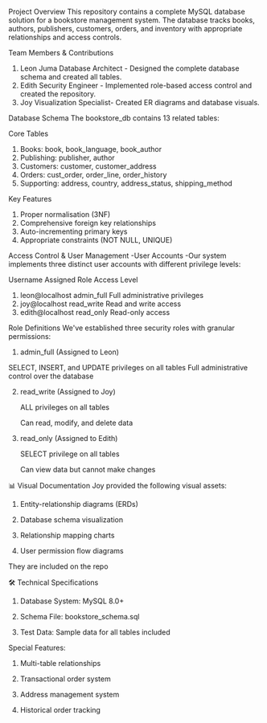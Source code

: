 Project Overview
This repository contains a complete MySQL database solution for a bookstore management system. The database tracks books, authors, publishers, customers, orders, and inventory with appropriate relationships and access controls.

Team Members & Contributions
1. Leon Juma Database Architect - Designed the complete database schema and created all tables.
2. Edith Security Engineer - Implemented role-based access control and created the repository.
3. Joy Visualization Specialist- Created ER diagrams and database visuals.

Database Schema
The bookstore_db contains 13 related tables:

Core Tables
1. Books: book, book_language, book_author
2. Publishing: publisher, author
3. Customers: customer, customer_address
4. Orders: cust_order, order_line, order_history
5. Supporting: address, country, address_status, shipping_method

Key Features
1. Proper normalisation (3NF)
2. Comprehensive foreign key relationships
3. Auto-incrementing primary keys
5. Appropriate constraints (NOT NULL, UNIQUE)

Access Control & User Management
-User Accounts
-Our system implements three distinct user accounts with different privilege levels:

Username	                   Assigned Role 	         Access Level
1. leon@localhost		            admin_full	            Full administrative privileges
2. joy@localhost		             read_write	            Read and write access
3. edith@localhost		           read_only	             Read-only access

Role Definitions
We've established three security roles with granular permissions:

1. admin_full (Assigned to Leon)

  SELECT, INSERT, and UPDATE privileges on all tables
  Full administrative control over the database

2. read_write (Assigned to Joy)

   ALL privileges on all tables

   Can read, modify, and delete data

3. read_only (Assigned to Edith)

   SELECT privilege on all tables

   Can view data but cannot make changes

📊 Visual Documentation
Joy provided the following visual assets:

1. Entity-relationship diagrams (ERDs)

2. Database schema visualization

3. Relationship mapping charts

4. User permission flow diagrams

 They are included on the repo

🛠️ Technical Specifications
1. Database System: MySQL 8.0+

2. Schema File: bookstore_schema.sql

3. Test Data: Sample data for all tables included

Special Features:

1. Multi-table relationships

2. Transactional order system

4. Address management system

5. Historical order tracking
